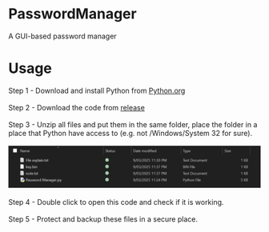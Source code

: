 # PasswordManager
A GUI-based password manager
# Usage
Step 1 - Download and install Python from [Python.org](https://www.python.org/downloads/)
<br> </br>
Step 2 - Download the code from [release](https://github.com/sleepyjoeschool/PasswordManager/releases)
<br> </br>
Step 3 - Unzip all files and put them in the same folder, place the folder in a place that Python have access to (e.g. not /Windows/System 32 for sure).
<br> </br>
![Image](https://github.com/sleepyjoeschool/PasswordManager/blob/main/img/Capture2.PNG?raw=true "Image")
<br> </br>
Step 4 - Double click to open this code and check if it is working.
<br> </br>
Step 5 - Protect and backup these files in a secure place.
